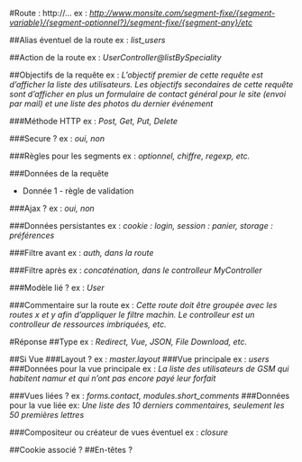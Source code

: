 #Route : http://…
ex : *http://www.monsite.com/segment-fixe/{segment-variable}/{segment-optionnel?}/segment-fixe/{segment-any}/etc*

##Alias éventuel de la route
ex : *list_users*

##Action de la route
ex : *UserController@listBySpeciality*

##Objectifs de la requête
ex : *L’objectif premier de cette requête est d’afficher la liste des utilisateurs. Les objectifs secondaires de cette requête sont d’afficher en plus un formulaire de contact général pour le site (envoi par mail) et une liste des photos du dernier événement*

###Méthode HTTP
ex : *Post, Get, Put, Delete*

###Secure ?
ex : *oui, non*

###Règles pour les segments
ex : *optionnel, chiffre, regexp, etc.*

###Données de la requête
- Donnée 1 - règle de validation
 
###Ajax ?
ex : *oui, non*

###Données persistantes
ex : *cookie : login, session : panier, storage : préférences*

###Filtre avant
ex : *auth, dans la route*

###Filtre après
ex : *concaténation, dans le controlleur MyController*

###Modèle lié ?
ex : *User*

###Commentaire sur la route
ex : *Cette route doit être groupée avec les routes x et y afin d’appliquer le filtre machin. Le controlleur est un controlleur de ressources imbriquées, etc.*

#Réponse
##Type
ex : *Redirect, Vue, JSON, File Download, etc.*

##Si Vue
###Layout ?
ex : *master.layout*
###Vue principale
ex : *users*
###Données pour la vue principale
ex : *La liste des utilisateurs de GSM qui habitent namur et qui n’ont pas encore payé leur forfait* 

###Vues liées ?
ex : *forms.contact, modules.short_comments*
###Données pour la vue liée
ex: *Une liste des 10 derniers commentaires, seulement les 50 premières lettres*

###Compositeur ou créateur de vues éventuel
ex : *closure*

##Cookie associé ?
##En-têtes ?